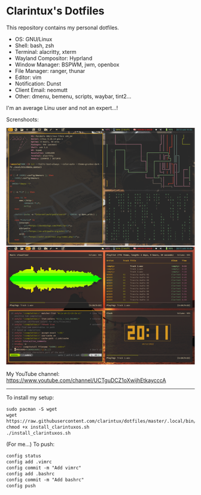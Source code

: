 # Clarintux's Dotfiles

This repository contains my personal dotfiles.

- OS: GNU/Linux
- Shell: bash, zsh
- Terminal: alacritty, xterm
- Wayland Compositor: Hyprland
- Window Manager: BSPWM, jwm, openbox
- File Manager: ranger, thunar
- Editor: vim
- Notification: Dunst
- Client Email: neomutt
- Other: dmenu, bemenu, scripts, waybar, tint2...

I'm an average Linu user and not an expert...!

Screnshoots:

![Screenshot 1](https://github.com/clarintux/dotfiles/blob/master/.local/share/misc/screenshots/2022-12-10_1280x800_001.png "Screenshot 1")
![Screenshot 2](https://github.com/clarintux/dotfiles/blob/master/.local/share/misc/screenshots/2022-12-10_1280x800.png "Screenshot 2")


My YouTube channel:
https://www.youtube.com/channel/UCTguDCZ1oXwijhEtkaycccA

--------------------------------
To install my setup:
```
sudo pacman -S wget
wget https://raw.githubusercontent.com/clarintux/dotfiles/master/.local/bin/install_clarintuxos.sh
chmod +x install_clarintuxos.sh
./install_clarintuxos.sh
```
(For me...) To push:
```
config status
config add .vimrc
config commit -m "Add vimrc"
config add .bashrc
config commit -m "Add bashrc"
config push
```
